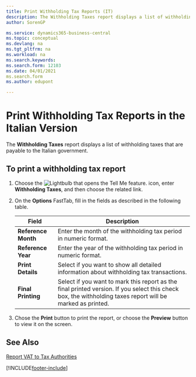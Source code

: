 ```yaml
---
title: Print Withholding Tax Reports (IT)
description: The Withholding Taxes report displays a list of withholding taxes that are payable to the Italian government.
author: SorenGP

ms.service: dynamics365-business-central
ms.topic: conceptual
ms.devlang: na
ms.tgt_pltfrm: na
ms.workload: na
ms.search.keywords:
ms.search.form: 12103
ms.date: 04/01/2021
ms.search.form
ms.author: edupont

---
```

# Print Withholding Tax Reports in the Italian Version

The **Withholding Taxes** report displays a list of withholding taxes that are payable to the Italian government.  

## To print a withholding tax report  

1. Choose the ![Lightbulb that opens the Tell Me feature.](../../media/ui-search/search_small.png "Tell me what you want to do") icon, enter **Withholding Taxes**, and then choose the related link.  
2. On the **Options** FastTab, fill in the fields as described in the following table.  

    |Field|Description|  
    |-----|-----------|  
    |**Reference Month**|Enter the month of the withholding tax period in numeric format.|
    |**Reference Year**|Enter the year of the withholding tax period in numeric format.|
    |**Print Details**|Select if you want to show all detailed information about withholding tax transactions.|
    |**Final Printing**|Select if you want to mark this report as the final printed version. If you select this check box, the withholding taxes report will be marked as printed.|

3. Chose the **Print** button to print the report, or choose the **Preview** button to view it on the screen.  

## See Also

[Report VAT to Tax Authorities](../../finance-how-report-vat.md)  


[!INCLUDE[footer-include](../../includes/footer-banner.md)]